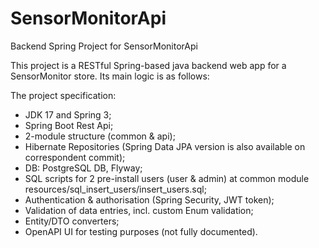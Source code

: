 # SensorMonitorApi
Backend Spring Project for SensorMonitorApi

This project is a RESTful Spring-based java backend web app for a SensorMonitor store.
Its main logic is as follows:

The project specification:
- JDK 17 and Spring 3;
- Spring Boot Rest Api;
- 2-module structure (common & api);
- Hibernate Repositories (Spring Data JPA version is also available on correspondent commit);
- DB: PostgreSQL DB, Flyway;
- SQL scripts for 2 pre-install users (user & admin) at common module resources/sql_insert_users/insert_users.sql;
- Authentication & authorisation (Spring Security, JWT token);
- Validation of data entries, incl. custom Enum validation;
- Entity/DTO converters;
- OpenAPI UI for testing purposes (not fully documented).
